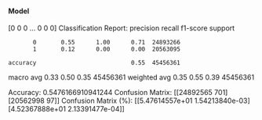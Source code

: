 #### Model
[0 0 0 ... 0 0 0]
Classification Report:
              precision    recall  f1-score   support

           0       0.55      1.00      0.71  24893266
           1       0.12      0.00      0.00  20563095

    accuracy                           0.55  45456361
   macro avg       0.33      0.50      0.35  45456361
weighted avg       0.35      0.55      0.39  45456361

Accuracy: 0.5476166910941244
Confusion Matrix:
[[24892565      701]
 [20562998       97]]
Confusion Matrix (%):
[[5.47614557e+01 1.54213840e-03]
 [4.52367888e+01 2.13391477e-04]]
